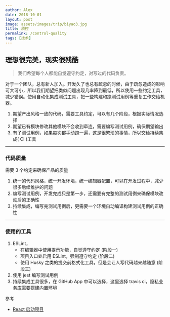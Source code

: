 ```yaml
---
author: Alex
date: 2018-10-01
layout: post
image: assets/images/trip/biyao3.jpg
title: 质控
permalink: /control-quality
tags: [技术]
---
```


## 理想很完美，现实很残酷

> 我们希望每个人都能自觉遵守约定，对写过的代码负责。

对于一个团队，总有新人加入。开发久了也总有疏忽的时候，由于疏忽造成的影响可大可小，所以我们期望把类似问题出现几率降到最低，所以使用一些约定工具，减少错误。使用自动化集成测试工具，把一些构建和跑测试用例等重复工作交给机器。

1. 期望产出风格一致的代码，需要工具约定，可以有几个阶段，根据实际情况选择
2. 期望已有模块修改其他模块不会收到牵连，需要编写测试用例，确保期望输出
3. 有了测试用例，如果每次都手动跑一遍，这是很繁琐的事情，所以交给持续集成( CI )工具

-----------

### 代码质量

需要 3 个约定来确保产品的质量

1. 统一的代码风格，统一开发环境，统一编辑器配置，可以在开发过程中，减少很多后续维护的问题
2. 编写测试用例，开发完成只是第一步，还需要有完整的测试用例来确保模块改动后的正确性
3. 持续集成，编写完测试用例后，更需要一个环境自动编译构建测试用例的正确性

-----------

### 使用的工具

1. ESLint，
   - 在编辑器中使用提示功能，自觉遵守约定 (阶段一)
   - 项目入口处启用 ESLint，强制遵守约定 (阶段二)
   - 使用 Husky 之类的提交前格式化工具，但是会让人写代码越来越随意 (阶段三)
2. 使用 jest 编写测试用例
3. 持续集成工具很多，在 GitHub App 中可以选择，这里选择 travis ci，隐私业务库需要搭建内置环境

参考

- [React 启动项目](https://github.com/SANGET/react-app-seed.git)
